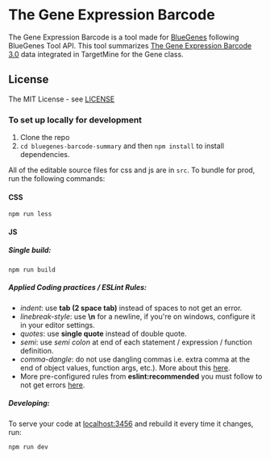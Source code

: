#  The Gene Expression Barcode

The Gene Expression Barcode is a tool made for [BlueGenes](http://bluegenes.apps.intermine.org) following BlueGenes Tool API.
This tool summarizes [The Gene Expression Barcode 3.0](https://pubmed.ncbi.nlm.nih.gov/21177656/) data integrated in TargetMine for the Gene class.

## License

The MIT License - see [LICENSE](LICENSE)

### To set up locally for development

1. Clone the repo
2. `cd bluegenes-barcode-summary` and then `npm install` to install dependencies.

All of the editable source files for css and js are in `src`. To bundle for prod, run the following commands:

#### CSS

```
npm run less
```

#### JS

##### Single build:
```
npm run build
```


##### Applied Coding practices / ESLint Rules:
- _indent_: use __tab (2 space tab)__ instead of spaces to not get an error.
- _linebreak-style_: use __\n__ for a newline, if you're on windows, configure it in your editor settings.
- _quotes_: use __single quote__ instead of double quote.
- _semi_: use _semi colon_ at end of each statement / expression / function definition.
- _comma-dangle_: do not use dangling commas i.e. extra comma at the end of object values, function args, etc.). More about this [here](https://eslint.org/docs/rules/comma-dangle).
- More pre-configured rules from __eslint:recommended__ you must follow to not get errors [here](https://eslint.org/docs/rules/).

##### Developing:
To serve your code at [localhost:3456](http://localhost:3456) and rebuild it every time it changes, run:


```bash
npm run dev
```
